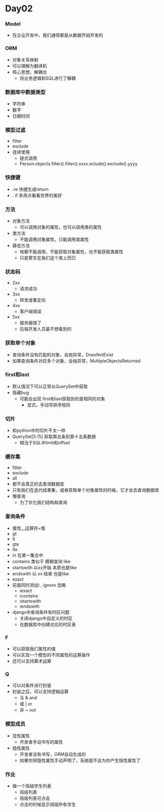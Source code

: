 # Day02





### Model

- 在企业开发中，我们通常都是从数据开始开发的



### ORM

- 对象关系映射
- 可以理解为翻译机
- 核心思想，解耦合
  - 将业务逻辑和SQL进行了解耦



### 数据库中数据类型

- 字符串
- 数字
- 日期时间



### 模型过滤

- filter
- exclude
- 连续使用
  - 链式调用
  - Person.objects.filter().filter().xxxx.eclude().exclude().yyyy



### 快捷键

- .re  快捷生成return
- .   if   多用点看看世界的美好



### 方法

- 对象方法
  - 可以调用对象的属性，也可以调用类的属性
- 类方法
  - 不能调用对象属性，只能调用类属性
- 静态方法
  - 啥都不能调用，不能获取对象属性，也不能获取类属性
  - 只是寄生在我们这个类上而已





### 状态码

- 2xx
  - 请求成功
- 3xx
  - 转发或重定向
- 4xx
  - 客户端错误
- 5xx
  - 服务器错了
  - 后端开发人员最不想看到的



### 获取单个对象

- 查询条件没有匹配的对象，会抛异常，DoesNotExist
- 如果查询条件对应多个对象，会抛异常，MultipleObjectsReturned



### first和last

- 默认情况下可以正常从QuerySet中获取
- 隐藏bug
  - 可能会出现 first和last获取到的是相同的对象
    - 显式，手动写排序规则



### 切片

- 和python中的切片不太一样
- QuerySet[5:15]  获取第五条到第十五条数据
  - 相当于SQL中limit和offset

### 缓存集

- filter
- exclude
- all
- 都不会真正的去查询数据库
- 只有我们在迭代结果集，或者获取单个对象属性的时候，它才会去查询数据库
- 懒查询
  - 为了优化我们结构和查询



### 查询条件

- 属性__运算符=值
- gt
- lt
- gte
- lte
- in 在某一集合中
- contains  类似于 模糊查询 like
- startswith  以xx开始  本质也是like
- endswith 以 xx 结束  也是like
- exact 
- 前面同时添加i , ignore 忽略
  - iexact
  - icontains
  - istartswith
  - iendswith
- django中查询条件有时区问题
  - 关闭django中自定义的时区
  - 在数据库中创建对应的时区表



### F

- 可以获取我们属性的值
- 可以实现一个模型的不同属性的运算操作
- 还可以支持算术运算



### Q

- 可以对条件进行封装
- 封装之后，可以支持逻辑运算
  - 与  &  and
  - 或  |   or
  - 非   ~  not  



### 模型成员

- 显性属性
  - 开发者手动书写的属性
- 隐性属性
  - 开发者没有书写，ORM自动生成的
  - 如果你把隐性属性手动声明了，系统就不会为你产生隐性属性了





### 作业

- 做一个班级学生列表
  - 班级列表
  - 班级列表可点击
  - 点击的时候显示班级所有学生

### 